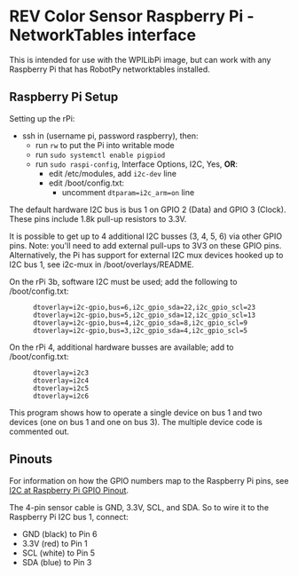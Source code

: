 # REV Color Sensor Raspberry Pi - NetworkTables interface

This is intended for use with the WPILibPi image, but can work with any
Raspberry Pi that has RobotPy networktables installed.

## Raspberry Pi Setup

Setting up the rPi:
- ssh in (username pi, password raspberry), then:
  - run ``rw`` to put the Pi into writable mode
  - run ``sudo systemctl enable pigpiod``
  - run ``sudo raspi-config``, Interface Options, I2C, Yes, **OR**:
    - edit /etc/modules, add ``i2c-dev`` line
    - edit /boot/config.txt:
      - uncomment ``dtparam=i2c_arm=on`` line

The default hardware I2C bus is bus 1 on GPIO 2 (Data) and GPIO 3 (Clock).
These pins include 1.8k pull-up resistors to 3.3V.

It is possible to get up to 4 additional I2C busses (3, 4, 5, 6) via other GPIO pins.
Note: you'll need to add external pull-ups to 3V3 on these GPIO pins.
Alternatively, the Pi has support for external I2C mux devices hooked up to
I2C bus 1, see i2c-mux in /boot/overlays/README.

On the rPi 3b, software I2C must be used; add the following to /boot/config.txt:
```
      dtoverlay=i2c-gpio,bus=6,i2c_gpio_sda=22,i2c_gpio_scl=23
      dtoverlay=i2c-gpio,bus=5,i2c_gpio_sda=12,i2c_gpio_scl=13
      dtoverlay=i2c-gpio,bus=4,i2c_gpio_sda=8,i2c_gpio_scl=9
      dtoverlay=i2c-gpio,bus=3,i2c_gpio_sda=4,i2c_gpio_scl=5
```

On the rPi 4, additional hardware busses are available; add to /boot/config.txt:
```
      dtoverlay=i2c3
      dtoverlay=i2c4
      dtoverlay=i2c5
      dtoverlay=i2c6
```

This program shows how to operate a single device on bus 1 and two devices
(one on bus 1 and one on bus 3). The multiple device code is commented out.

## Pinouts

For information on how the GPIO numbers map to the Raspberry Pi pins, see [I2C at Raspberry Pi GPIO Pinout](https://pinout.xyz/pinout/i2c).

The 4-pin sensor cable is GND, 3.3V, SCL, and SDA. So to wire it to the Raspberry Pi I2C bus 1, connect:
- GND (black) to Pin 6
- 3.3V (red) to Pin 1
- SCL (white) to Pin 5
- SDA (blue) to Pin 3
